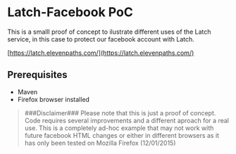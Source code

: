 # Latch-Facebook PoC

This is a smalll proof of concept to ilustrate different uses of the Latch service, in this case to protect our facebook account with Latch.

[https://latch.elevenpaths.com/](https://latch.elevenpaths.com/)

## Prerequisites

* Maven
* Firefox browser installed


> ###Disclaimer###
>Please note that this is just a proof of concept. Code requires several improvements and a different aproach for a real use.
This is a completely ad-hoc example that may not work with future facebook HTML changes or either in different browsers as it has only been tested on Mozilla Firefox (12/01/2015)
